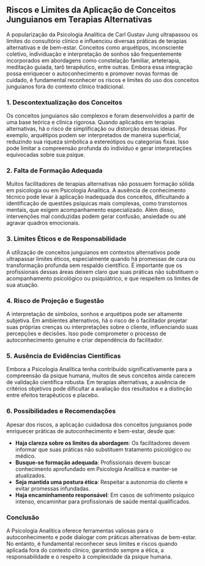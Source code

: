 
## Riscos e Limites da Aplicação de Conceitos Junguianos em Terapias Alternativas

A popularização da Psicologia Analítica de Carl Gustav Jung ultrapassou os limites do consultório clínico e influenciou diversas práticas de terapias alternativas e de bem-estar. Conceitos como arquétipos, inconsciente coletivo, individuação e interpretação de sonhos são frequentemente incorporados em abordagens como constelação familiar, arteterapia, meditação guiada, tarô terapêutico, entre outras. Embora essa integração possa enriquecer o autoconhecimento e promover novas formas de cuidado, é fundamental reconhecer os riscos e limites do uso dos conceitos junguianos fora do contexto clínico tradicional.

### 1. **Descontextualização dos Conceitos**

Os conceitos junguianos são complexos e foram desenvolvidos a partir de uma base teórica e clínica rigorosa. Quando aplicados em terapias alternativas, há o risco de simplificação ou distorção dessas ideias. Por exemplo, arquétipos podem ser interpretados de maneira superficial, reduzindo sua riqueza simbólica a estereótipos ou categorias fixas. Isso pode limitar a compreensão profunda do indivíduo e gerar interpretações equivocadas sobre sua psique.

### 2. **Falta de Formação Adequada**

Muitos facilitadores de terapias alternativas não possuem formação sólida em psicologia ou em Psicologia Analítica. A ausência de conhecimento técnico pode levar à aplicação inadequada dos conceitos, dificultando a identificação de questões psíquicas mais complexas, como transtornos mentais, que exigem acompanhamento especializado. Além disso, intervenções mal conduzidas podem gerar confusão, ansiedade ou até agravar quadros emocionais.

### 3. **Limites Éticos e de Responsabilidade**

A utilização de conceitos junguianos em contextos alternativos pode ultrapassar limites éticos, especialmente quando há promessas de cura ou transformação profunda sem respaldo científico. É importante que os profissionais dessas áreas deixem claro que suas práticas não substituem o acompanhamento psicológico ou psiquiátrico, e que respeitem os limites de sua atuação.

### 4. **Risco de Projeção e Sugestão**

A interpretação de símbolos, sonhos e arquétipos pode ser altamente subjetiva. Em ambientes alternativos, há o risco de o facilitador projetar suas próprias crenças ou interpretações sobre o cliente, influenciando suas percepções e decisões. Isso pode comprometer o processo de autoconhecimento genuíno e criar dependência do facilitador.

### 5. **Ausência de Evidências Científicas**

Embora a Psicologia Analítica tenha contribuído significativamente para a compreensão da psique humana, muitos de seus conceitos ainda carecem de validação científica robusta. Em terapias alternativas, a ausência de critérios objetivos pode dificultar a avaliação dos resultados e a distinção entre efeitos terapêuticos e placebo.

### 6. **Possibilidades e Recomendações**

Apesar dos riscos, a aplicação cuidadosa dos conceitos junguianos pode enriquecer práticas de autoconhecimento e bem-estar, desde que:

- **Haja clareza sobre os limites da abordagem**: Os facilitadores devem informar que suas práticas não substituem tratamento psicológico ou médico.
- **Busque-se formação adequada**: Profissionais devem buscar conhecimento aprofundado em Psicologia Analítica e manter-se atualizados.
- **Seja mantida uma postura ética**: Respeitar a autonomia do cliente e evitar promessas infundadas.
- **Haja encaminhamento responsável**: Em casos de sofrimento psíquico intenso, encaminhar para profissionais de saúde mental qualificados.

### **Conclusão**

A Psicologia Analítica oferece ferramentas valiosas para o autoconhecimento e pode dialogar com práticas alternativas de bem-estar. No entanto, é fundamental reconhecer seus limites e riscos quando aplicada fora do contexto clínico, garantindo sempre a ética, a responsabilidade e o respeito à complexidade da psique humana.
```
